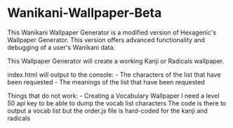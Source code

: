 Wanikani-Wallpaper-Beta
====================

This Wanikani Wallpaper Generator is a modified version of Hexagenic's Wallpaper Generator.
This version offers advanced functionality and debugging of a user's Wanikani data.

This Wallpaper Generator will create a working Kanji or Radicals wallpaper.

index.html will output to the console:
	- The characters of the list that have been requested
	- The meanings of the list that have been requested


Things that do not work:
	- Creating a Vocabulary Wallpaper 
		I need a level 50 api key to be able to dump the vocab list characters
		The code is there to output a vocab list but the order.js file is hard-coded for the kanji and radicals


